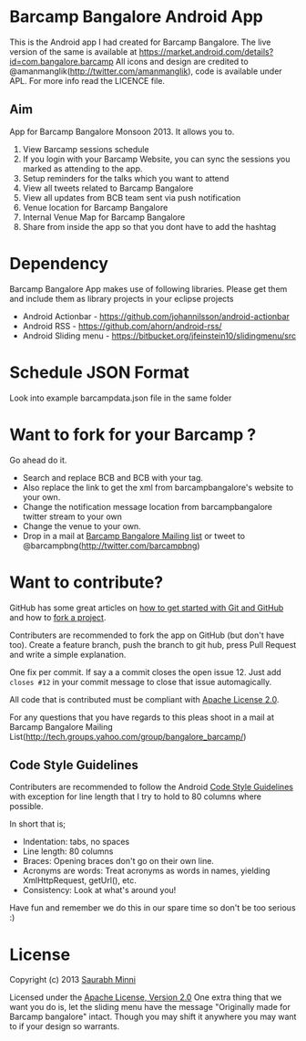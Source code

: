 # Barcamp Bangalore Android App

This is the Android app I had created for Barcamp Bangalore. The live version of the same is available at https://market.android.com/details?id=com.bangalore.barcamp All icons and design are credited to @amanmanglik(http://twitter.com/amanmanglik), code is available under APL. For more info read the LICENCE file.

## Aim

App for Barcamp Bangalore Monsoon 2013. It allows you to.

1. View Barcamp sessions schedule
2. If you login with your Barcamp Website, you can sync the sessions you marked as attending to the app.
3. Setup reminders for the talks which you want to attend
4. View all tweets related to Barcamp Bangalore
5. View all updates from BCB team sent via push notification
6. Venue location for Barcamp Bangalore
7. Internal Venue Map for Barcamp Bangalore
8. Share from inside the app so that you dont have to add the hashtag

# Dependency

Barcamp Bangalore App makes use of following libraries. Please get them and include them as library projects in your eclipse projects

* Android Actionbar - https://github.com/johannilsson/android-actionbar
* Android RSS - https://github.com/ahorn/android-rss/
* Android Sliding menu - https://bitbucket.org/jfeinstein10/slidingmenu/src

# Schedule JSON Format

Look into example barcampdata.json file in the same folder

# Want to fork for your Barcamp ? 

Go ahead do it. 

* Search and replace BCB and BCB with your tag. 
* Also replace the link to get the xml from barcampbangalore's website to your own. 
* Change the notification message location from barcampbangalore twitter stream to your own
* Change the venue to your own.
* Drop in a mail at [Barcamp Bangalore Mailing list](http://tech.groups.yahoo.com/group/bangalore_barcamp/) or tweet to @barcampbng(http://twitter.com/barcampbng)

# Want to contribute?

GitHub has some great articles on [how to get started with Git and GitHub](http://help.github.com/) and how to [fork a project](http://help.github.com/forking/).

Contributers are recommended to fork the app on GitHub (but don't have too). Create a feature branch, push the branch to git hub, press Pull Request and write a simple explanation.

One fix per commit. If say a a commit closes the open issue 12. Just add `closes #12` in your commit message to close that issue automagically.

All code that is contributed must be compliant with [Apache License 2.0](http://www.apache.org/licenses/LICENSE-2.0.html).

For any questions that you have regards to this pleas shoot in a mail at Barcamp Bangalore Mailing List(http://tech.groups.yahoo.com/group/bangalore_barcamp/)

## Code Style Guidelines

Contributers are recommended to follow the Android [Code Style Guidelines](http://source.android.com/source/code-style.html) with exception for line length that I try to hold to 80 columns where possible.

In short that is;

* Indentation: tabs, no spaces
* Line length: 80 columns
* Braces: Opening braces don't go on their own line.
* Acronyms are words: Treat acronyms as words in names, yielding XmlHttpRequest, getUrl(), etc.
* Consistency: Look at what's around you!

Have fun and remember we do this in our spare time so don't be too serious :)

# License
Copyright (c) 2013 [Saurabh Minni](http://100rabh.com)

Licensed under the [Apache License, Version 2.0](http://www.apache.org/licenses/LICENSE-2.0.html)
One extra thing that we want you do is, let the sliding menu have the message "Originally made for Barcamp bangalore" intact. Though you may shift it anywhere you may want to if your design so warrants.


